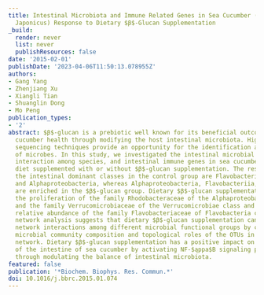 ```yaml
---
title: Intestinal Microbiota and Immune Related Genes in Sea Cucumber (Apostichopus
  Japonicus) Response to Dietary $β$-Glucan Supplementation
_build:
  render: never
  list: never
  publishResources: false
date: '2015-02-01'
publishDate: '2023-04-06T11:50:13.078955Z'
authors:
- Gang Yang
- Zhenjiang Xu
- Xiangli Tian
- Shuanglin Dong
- Mo Peng
publication_types:
- '2'
abstract: $β$-glucan is a prebiotic well known for its beneficial outcomes on sea
  cucumber health through modifying the host intestinal microbiota. High-throughput
  sequencing techniques provide an opportunity for the identification and characterization
  of microbes. In this study, we investigated the intestinal microbial community composition,
  interaction among species, and intestinal immune genes in sea cucumber fed with
  diet supplemented with or without $β$-glucan supplementation. The results show that
  the intestinal dominant classes in the control group are Flavobacteriia, Gammaproteobacteria,
  and Alphaproteobacteria, whereas Alphaproteobacteria, Flavobacteriia, and Verrucomicrobiae
  are enriched in the $β$-glucan group. Dietary $β$-glucan supplementation promoted
  the proliferation of the family Rhodobacteraceae of the Alphaproteobacteria class
  and the family Verrucomicrobiaceae of the Verrucomicrobiae class and reduced the
  relative abundance of the family Flavobacteriaceae of Flavobacteria class. The ecological
  network analysis suggests that dietary $β$-glucan supplementation can alter the
  network interactions among different microbial functional groups by changing the
  microbial community composition and topological roles of the OTUs in the ecological
  network. Dietary $β$-glucan supplementation has a positive impact on immune responses
  of the intestine of sea cucumber by activating NF-$ąppa$B signaling pathway, probably
  through modulating the balance of intestinal microbiota.
featured: false
publication: '*Biochem. Biophys. Res. Commun.*'
doi: 10.1016/j.bbrc.2015.01.074
---
```


